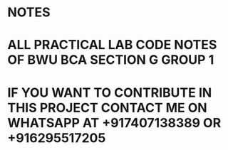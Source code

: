 # NOTES
# ALL PRACTICAL LAB CODE NOTES OF BWU BCA SECTION G GROUP 1
# IF YOU WANT TO CONTRIBUTE IN THIS PROJECT CONTACT ME ON WHATSAPP AT +917407138389 OR +916295517205

